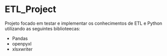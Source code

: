 # ETL_Project

Projeto focado em testar e implementar os conhecimentos de ETL e Python utilizando as seguintes biblioteecas:
- Pandas
- openpyxl
- xlsxwriter
